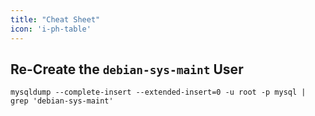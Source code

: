 ```yaml
---
title: "Cheat Sheet"
icon: 'i-ph-table'
---
```


## Re-Create the `debian-sys-maint` User

```console
mysqldump --complete-insert --extended-insert=0 -u root -p mysql | grep 'debian-sys-maint'
```
